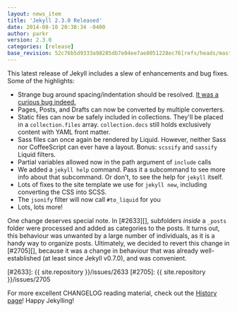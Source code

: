 ```yaml
---
layout: news_item
title: 'Jekyll 2.3.0 Released'
date: 2014-08-10 20:38:34 -0400
author: parkr
version: 2.3.0
categories: [release]
base_revision: 52c76b5d9333a98285db7e04ee7ae8051228ec76[refs/heads/master]
---
```


This latest release of Jekyll includes a slew of enhancements and bug
fixes. Some of the highlights:

* Strange bug around spacing/indentation should be resolved. [It was a
  curious bug indeed.](https://github.com/jekyll/jekyll/issues/2676)
* Pages, Posts, and Drafts can now be converted by multiple converters.
* Static files can now be safely included in collections. They'll be placed
  in a `collection.files` array. `collection.docs` still holds exclusively
  content with YAML front matter.
* Sass files can once again be rendered by Liquid. However, neither Sass
  nor CoffeeScript can ever have a layout. Bonus: `scssify` and `sassify`
  Liquid filters.
* Partial variables allowed now in the path argument of `include` calls
* We added a `jekyll help` command. Pass it a subcommand to see more info
  about that subcommand. Or don't, to see the help for `jekyll` itself.
* Lots of fixes to the site template we use for `jekyll new`, including
  converting the CSS into SCSS.
* The `jsonify` filter will now call `#to_liquid` for you
* Lots, lots more!

One change deserves special note. In [#2633][], subfolders *inside* a
`_posts` folder were processed and added as categories to the posts. It
turns out, this behaviour was unwanted by a large number of individuals, as
it is a handy way to organize posts. Ultimately, we decided to revert this
change in [#2705][], because it was a change in behaviour that was already
well-established (at least since Jekyll v0.7.0), and was convenient.

[#2633]: {{ site.repository }}/issues/2633
[#2705]: {{ site.repository }}/issues/2705

For more excellent CHANGELOG reading material, check out the [History
page](/docs/history/)! Happy Jekylling!
